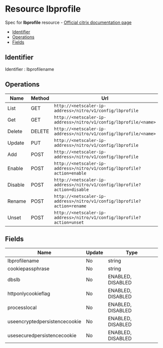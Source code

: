 # Resource lbprofile

Spec for **lbprofile** resource - [Official citrix documentation page](https://developer-docs.citrix.com/projects/netscaler-nitro-api/en/12.0/configuration/load-balancing/lbprofile/lbprofile/)

- [Identifier](#identifier)
- [Operations](#operations)
- [Fields](#fields)

## Identifier

Identifier : lbprofilename

## Operations

| Name | Method | Url |
|----|----|----|
| List | GET | `http://<netscaler-ip-address>/nitro/v1/config/lbprofile` |
| Get | GET | `http://<netscaler-ip-address>/nitro/v1/config/lbprofile/<name>` |
| Delete | DELETE | `http://<netscaler-ip-address>/nitro/v1/config/lbprofile/<name>` |
| Update | PUT | `http://<netscaler-ip-address>/nitro/v1/config/lbprofile` |
| Add | POST | `http://<netscaler-ip-address>/nitro/v1/config/lbprofile` |
| Enable | POST | `http://<netscaler-ip-address>/nitro/v1/config/lbprofile?action=enable` |
| Disable | POST | `http://<netscaler-ip-address>/nitro/v1/config/lbprofile?action=disable` |
| Rename | POST | `http://<netscaler-ip-address>/nitro/v1/config/lbprofile?action=rename` |
| Unset | POST | `http://<netscaler-ip-address>/nitro/v1/config/lbprofile?action=unset` |

## Fields

| Name | Update | Type |
|----|----|----|
| lbprofilename | No | string |
| cookiepassphrase | No | string |
| dbslb | No | ENABLED, DISABLED |
| httponlycookieflag | No | ENABLED, DISABLED |
| processlocal | No | ENABLED, DISABLED |
| useencryptedpersistencecookie | No | ENABLED, DISABLED |
| usesecuredpersistencecookie | No | ENABLED, DISABLED |

